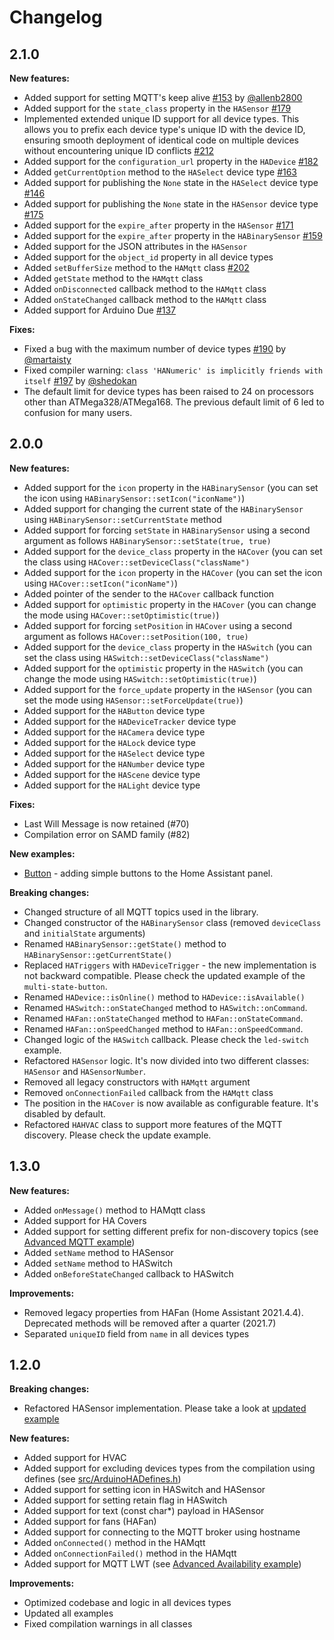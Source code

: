 # Changelog

## 2.1.0

**New features:**
* Added support for setting MQTT's keep alive [#153](https://github.com/dawidchyrzynski/arduino-home-assistant/issues/153) by [@allenb2800](https://github.com/allenb2800)
* Added support for the `state_class` property in the `HASensor` [#179](https://github.com/dawidchyrzynski/arduino-home-assistant/pull/179)
* Implemented extended unique ID support for all device types. This allows you to prefix each device type's unique ID with the device ID, ensuring smooth deployment of identical code on multiple devices without encountering unique ID conflicts [#212](https://github.com/dawidchyrzynski/arduino-home-assistant/issues/212)
* Added support for the `configuration_url` property in the `HADevice` [#182](https://github.com/dawidchyrzynski/arduino-home-assistant/issues/182)
* Added `getCurrentOption` method to the `HASelect` device type [#163](https://github.com/dawidchyrzynski/arduino-home-assistant/issues/163)
* Added support for publishing the `None` state in the `HASelect` device type [#146](https://github.com/dawidchyrzynski/arduino-home-assistant/issues/146)
* Added support for publishing the `None` state in the `HASensor` device type [#175](https://github.com/dawidchyrzynski/arduino-home-assistant/issues/175)
* Added support for the `expire_after` property in the `HASensor` [#171](https://github.com/dawidchyrzynski/arduino-home-assistant/issues/171)
* Added support for the `expire_after` property in the `HABinarySensor` [#159](https://github.com/dawidchyrzynski/arduino-home-assistant/issues/159)
* Added support for the JSON attributes in the `HASensor`
* Added support for the `object_id` property in all device types
* Added `setBufferSize` method to the `HAMqtt` class [#202](https://github.com/dawidchyrzynski/arduino-home-assistant/issues/202)
* Added `getState` method to the `HAMqtt` class
* Added `onDisconnected` callback method to the `HAMqtt` class
* Added `onStateChanged` callback method to the `HAMqtt` class
* Added support for Arduino Due [#137](https://github.com/dawidchyrzynski/arduino-home-assistant/issues/137)

**Fixes:**
* Fixed a bug with the maximum number of device types [#190](https://github.com/dawidchyrzynski/arduino-home-assistant/issues/190) by [@martaisty](https://github.com/martaisty)
* Fixed compiler warning: `class 'HANumeric' is implicitly friends with itself` [#197](https://github.com/dawidchyrzynski/arduino-home-assistant/pull/197) by [@shedokan](https://github.com/shedokan)
* The default limit for device types has been raised to 24 on processors other than ATMega328/ATMega168. The previous default limit of 6 led to confusion for many users.

## 2.0.0

**New features:**

* Added support for the `icon` property in the `HABinarySensor` (you can set the icon using `HABinarySensor::setIcon("iconName")`)
* Added support for changing the current state of the `HABinarySensor` using `HABinarySensor::setCurrentState` method
* Added support for forcing `setState` in `HABinarySensor` using a second argument as follows `HABinarySensor::setState(true, true)`
* Added support for the `device_class` property in the `HACover` (you can set the class using `HACover::setDeviceClass("className")`
* Added support for the `icon` property in the `HACover` (you can set the icon using `HACover::setIcon("iconName")`)
* Added pointer of the sender to the `HACover` callback function
* Added support for `optimistic` property in the `HACover` (you can change the mode using `HACover::setOptimistic(true)`)
* Added support for forcing `setPosition` in `HACover` using a second argument as follows `HACover::setPosition(100, true)`
* Added support for the `device_class` property in the `HASwitch` (you can set the class using `HASwitch::setDeviceClass("className")`
* Added support for the `optimistic` property in the `HASwitch` (you can change the mode using `HASwitch::setOptimistic(true)`)
* Added support for the `force_update` property in the `HASensor` (you can set the mode using `HASensor::setForceUpdate(true)`)
* Added support for the `HAButton` device type
* Added support for the `HADeviceTracker` device type
* Added support for the `HACamera` device type
* Added support for the `HALock` device type
* Added support for the `HASelect` device type
* Added support for the `HANumber` device type
* Added support for the `HAScene` device type
* Added support for the `HALight` device type

**Fixes:**
* Last Will Message is now retained (#70)
* Compilation error on SAMD family (#82)

**New examples:**
* [Button](examples/button/button.ino) - adding simple buttons to the Home Assistant panel.

**Breaking changes:**

* Changed structure of all MQTT topics used in the library.
* Changed constructor of the `HABinarySensor` class (removed `deviceClass` and `initialState` arguments)
* Renamed `HABinarySensor::getState()` method to `HABinarySensor::getCurrentState()`
* Replaced `HATriggers` with `HADeviceTrigger` - the new implementation is not backward compatible. Please check the updated example of the `multi-state-button`.
* Renamed `HADevice::isOnline()` method to `HADevice::isAvailable()`
* Renamed `HASwitch::onStateChanged` method to `HASwitch::onCommand`.
* Renamed `HAFan::onStateChanged` method to `HAFan::onStateCommand`.
* Renamed `HAFan::onSpeedChanged` method to `HAFan::onSpeedCommand`.
* Changed logic of the `HASwitch` callback. Please check the `led-switch` example.
* Refactored `HASensor` logic. It's now divided into two different classes: `HASensor` and `HASensorNumber`.
* Removed all legacy constructors with `HAMqtt` argument
* Removed `onConnectionFailed` callback from the `HAMqtt` class
* The position in the `HACover` is now available as configurable feature. It's disabled by default.
* Refactored `HAHVAC` class to support more features of the MQTT discovery. Please check the update example.

## 1.3.0

**New features:**
* Added `onMessage()` method to HAMqtt class
* Added support for HA Covers
* Added support for setting different prefix for non-discovery topics (see [Advanced MQTT example](examples/mqtt-advanced/mqtt-advanced.ino))
* Added `setName` method to HASensor
* Added `setName` method to HASwitch
* Added `onBeforeStateChanged` callback to HASwitch

**Improvements:**
* Removed legacy properties from HAFan (Home Assistant 2021.4.4). Deprecated methods will be removed after a quarter (2021.7)
* Separated `uniqueID` field from `name` in all devices types

## 1.2.0

**Breaking changes:**
* Refactored HASensor implementation. Please take a look at [updated example](examples/sensor/sensor.ino)

**New features:**
* Added support for HVAC
* Added support for excluding devices types from the compilation using defines (see [src/ArduinoHADefines.h](src/ArduinoHADefines.h))
* Added support for setting icon in HASwitch and HASensor
* Added support for setting retain flag in HASwitch
* Added support for text (const char*) payload in HASensor
* Added support for fans (HAFan)
* Added support for connecting to the MQTT broker using hostname
* Added `onConnected()` method in the HAMqtt
* Added `onConnectionFailed()` method in the HAMqtt
* Added support for MQTT LWT (see [Advanced Availability example](examples/advanced-availability/advanced-availability.ino))

**Improvements:**
* Optimized codebase and logic in all devices types
* Updated all examples
* Fixed compilation warnings in all classes
